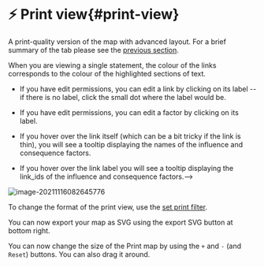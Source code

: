 # ⚡ Print view{#print-view}

A print-quality version of the map with advanced layout. For a brief summary of the tab please see the [previous section](#xinteractive-view).

When you are viewing a single statement, the colour of the links corresponds to the colour of the highlighted sections of text.

- If you have edit permissions, you can edit a link by clicking on its label -- if there is no label, click the small dot where the label would be.

- If you have edit permissions, you can edit a factor by clicking on its label.

- If you hover over the link itself (which can be a bit tricky if the link is thin), you will see a tooltip displaying the names of the influence and consequence factors.

- If you hover over the link label you will see a tooltip displaying the link_ids of the influence and consequence factors.-->



![image-20211116082645776](_assets/image-20211116082645776.png)



To change the format of the print view, use the [set print filter](#xsimple-formats).

You can now export your map as SVG using the export SVG button at bottom right.

You can now change the size of the Print map by using the `+` and `-` (and `Reset`) buttons. You can also drag it around.


